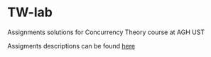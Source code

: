 # TW-lab

Assignments solutions for Concurrency Theory course at AGH UST

Assigments descriptions can be found [here](http://galaxy.agh.edu.pl/~kzajac/dydakt/tw/)
